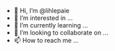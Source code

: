 - 👋 Hi, I’m @lihlepaie
- 👀 I’m interested in ...
- 🌱 I’m currently learning ...
- 💞️ I’m looking to collaborate on ...
- 📫 How to reach me ...

<!---
lihlepaie/lihlepaie is a ✨ special ✨ repository because its `README.md` (this file) appears on your GitHub profile.
You can click the Preview link to take a look at your changes.
--->
